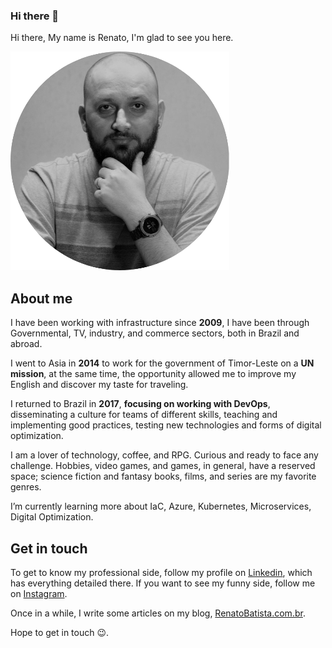 ### Hi there 👋

<!--
**zenatuz/zenatuz** is a ✨ _special_ ✨ repository because its `README.md` (this file) appears on your GitHub profile.

Here are some ideas to get you started:

- 🔭 I’m currently working on ...
- 🌱 I’m currently learning ...
- 👯 I’m looking to collaborate on ...
- 🤔 I’m looking for help with ...
- 💬 Ask me about ...
- 📫 How to reach me: ...
- 😄 Pronouns: ...
- ⚡ Fun fact: ...
-->
Hi there, My name is Renato, I'm glad to see you here.

![renato_batista_350.png](renato_batista_350.png)

## About me
I have been working with infrastructure since **2009**, I have been through Governmental, TV, industry, and commerce sectors, both in Brazil and abroad.

I went to Asia in **2014** to work for the government of Timor-Leste on a **UN mission**, at the same time, the opportunity allowed me to improve my English and discover my taste for traveling.

I returned to Brazil in **2017**, **focusing on working with DevOps**, disseminating a culture for teams of different skills, teaching and implementing good practices, testing new technologies and forms of digital optimization.

I am a lover of technology, coffee, and RPG. Curious and ready to face any challenge. Hobbies, video games, and games, in general, have a reserved space; science fiction and fantasy books, films, and series are my favorite genres.

I’m currently learning more about IaC, Azure, Kubernetes, Microservices, Digital Optimization.

## Get in touch
To get to know my professional side, follow my profile on [Linkedin](https://linkedin.com/in/renato-r-batista), which has everything detailed there.
If you want to see my funny side, follow me on [Instagram](https://instagram.com/zenatuz).

Once in a while, I write some articles on my blog, [RenatoBatista.com.br](https://renatobatista.com.br).

Hope to get in touch 😉.
